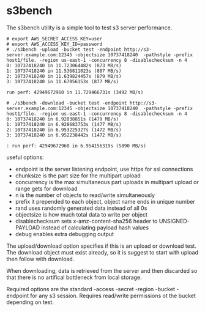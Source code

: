 # s3bench

The s3bench utility is a simple tool to test s3 server performance.

```
# export AWS_SECRET_ACCESS_KEY=user
# export AWS_ACCESS_KEY_ID=password
# ./s3bench -upload -bucket test -endpoint http://s3-server.example.com:12345 -objectsize 10737418240  -pathstyle -prefix host1/file. -region us-east-1 -concurrency 8 -disablechecksum -n 4
0: 10737418240 in 11.723064482s (873 MB/s)
1: 10737418240 in 11.536811023s (887 MB/s)
2: 10737418240 in 11.639824457s (879 MB/s)
3: 10737418240 in 11.67056153s (877 MB/s)
 
run perf: 42949672960 in 11.729466731s (3492 MB/s)

# ./s3bench -download -bucket test -endpoint http://s3-server.example.com:12345 -objectsize 10737418240  -pathstyle -prefix host1/file. -region us-east-1 -concurrency 8 -disablechecksum -n 4
0: 10737418240 in 6.92038851s (1479 MB/s)
1: 10737418240 in 6.928683753s (1477 MB/s)
2: 10737418240 in 6.953225327s (1472 MB/s)
3: 10737418240 in 6.952238442s (1472 MB/s)
 
: run perf: 42949672960 in 6.954156319s (5890 MB/s)
```

useful options:

* endpoint is the server listening endpoint, use https for ssl connections
* chunksize is the part size for the multipart upload
* concurrency is the max simultaneous part uploads in multipart upload or range gets for download
* n is the number of objects to read/write simultaneously
* prefix it prepended to each object, object name ends in unique number
* rand uses randomly generated data instead of all 0s
* objectsize is how much total data to write per object
* disablechecksum sets x-amz-content-sha256 header to UNSIGNED-PAYLOAD instead of calculating payload hash values
* debug enables extra debugging output

The upload/download option specifies if this is an upload or download test.  The download object must exist already, so it is suggest to start with upload then follow with download.

When downloading, data is retrieved from the server and then discarded so that there is no artifical bottleneck from local storage.

Required options are the standard -access -secret -region -bucket -endpoint for any s3 session.  Requires read/write permissions ot the bucket depending on test.